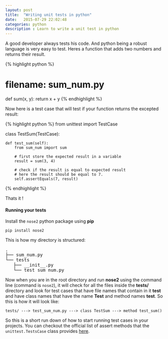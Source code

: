 ```yaml
---
layout: post
title:  "Writing unit tests in python"
date:   2015-07-29 22:02:48
categories: python
description : Learn to write a unit test in python
---
```

A good developer always tests his code. And python being a robust language is very easy to test. Heres a function that adds two numbers and returns their result.


{% highlight python %}
# filename: sum_num.py
def sum(x, y):
    return x + y
{% endhighlight %}

Now here is a test case that will test if your function returns the excepted result:

{% highlight python %}
from unittest import TestCase

class TestSum(TestCase):
    
    def test_sum(self):
        from sum_num import sum

        # first store the expected result in a variable
        result = sum(3, 4)

        # check if the result is equal to expected result
        # here the result should be equal to 7.
        self.assertEquals(7, result)
{% endhighlight %}

Thats it ! 

#### Running your tests
Install the `nose2` python package using __pip__ 

```
pip install nose2
```

This is how my directory is structured:

<pre>
.
├── sum_num.py
└── tests
   ├── __init__.py
   └── test_sum_num.py
</pre>

Now when you are in the root directory and run __nose2__ using the command line (command is `nose2`), it will check for all the files inside the __tests/__ directory and look for test cases that have file names that contain in it __test__ and have class names that have the name __Test__ and method names __test__. So this is how it will look like:

```
tests/ ---> test_sum_num.py ---> class TestSum ---> method test_sum()
```

So this is a short run down of how to start running test cases in your projects. You can checkout the official list of assert methods that the `unittest.TestsCase` class provides [here](https://docs.python.org/2/library/unittest.html#assert-methods).